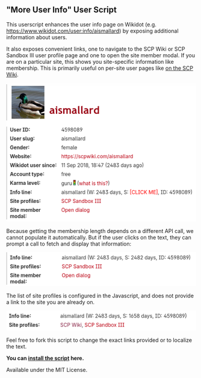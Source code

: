## "More User Info" User Script

This userscript enhances the user info page on Wikidot (e.g. https://www.wikidot.com/user:info/aismallard) by exposing additional information about users.

It also exposes convenient links, one to navigate to the SCP Wiki or SCP Sandbox III user profile page and one to open the site member modal. If you are on a particular site, this shows you site-specific information like membership. This is primarily useful on per-site user pages like [on the SCP Wiki](https://scp-wiki.wikidot.com/system:user/aismallard).

![screenshot of script](screenshot.png)

Because getting the membership length depends on a different API call, we cannot populate it automatically. But if the user clicks on the text, they can prompt a call to fetch and display that information:

![screenshot of user info after click](screenshot-days.png)

The list of site profiles is configured in the Javascript, and does not provide a link to the site you are already on.

![screenshot of site profile list](screenshot-profiles.png)

Feel free to fork this script to change the exact links provided or to localize the text.

**You can [install the script](https://github.com/scpwiki/user-info-script/raw/refs/heads/main/user-info.user.js) here.**

Available under the MIT License.
